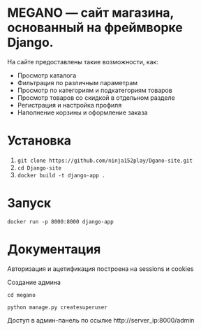 MEGANO — сайт магазина, основанный на фреймворке Django.
==================================================

На сайте предоставлены такие возможности, как:
- Просмотр каталога
- Фильтрация по различным параметрам
- Просмотр по категориям и подкатегориям товаров
- Просмотр товаров со скидкой в отдельном разделе
- Регистрация и настройка профиля
- Наполнение корзины и оформление заказа

Установка
=========

1. ```git clone https://github.com/ninja152play/Dgano-site.git```
2. ```cd Django-site```
3. ```docker build -t django-app .```

Запуск
======

```
docker run -p 8000:8000 django-app
```

Документация
============
Авторизация и ацетификация построена на sessions и cookies

Создание админа
```
cd megano

python manage.py createsuperuser
```
Доступ в админ-панель по ссылке http://server_ip:8000/admin